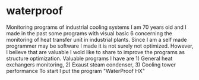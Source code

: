 # waterproof
Monitoring programs of industrial cooling systems
I am 70 years old and I made in the past some programs with visual basic 6 concerning the monitoring of heat transfer unit in industrial plants.
Since I am a self made programmer may be software I made it is not surely not optimized. However, I believe that are valuable I wold like to share to improve the programs as structure optimization.
Valuable programs I have are 1) General heat exchangers monitoring, 2) Exaust steam condenser, 3) Cooling tower performance
To start I put the program "WaterProof HX"
